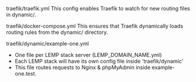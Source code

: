 traefik/traefik.yml
This config enables Traefik to watch for new routing files in dynamic/.

traefik/docker-compose.yml
This ensures that Traefik dynamically loads routing rules from the dynamic/ directory.

traefik/dynamic/example-one.yml
- One file per LEMP stack server (LEMP_DOMAIN_NAME.yml)
- Each LEMP stack will have its own config file inside 'traefik/dynamic'
- This file routes requests to Nginx & phpMyAdmin inside example-one.test.